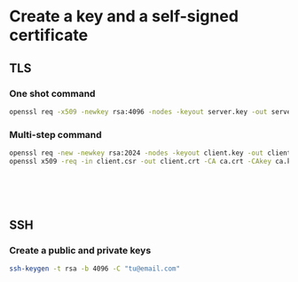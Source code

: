 # Create a key and a self-signed certificate
## TLS
### One shot command
```bash
openssl req -x509 -newkey rsa:4096 -nodes -keyout server.key -out server.crt -days 365 -subj "/CN=localhost"
```

### Multi-step command
```bash
openssl req -new -newkey rsa:2024 -nodes -keyout client.key -out client.csr
openssl x509 -req -in client.csr -out client.crt -CA ca.crt -CAkey ca.key
```

<br><br><br>

## SSH
### Create a public and private keys 
```bash
ssh-keygen -t rsa -b 4096 -C "tu@email.com"
```